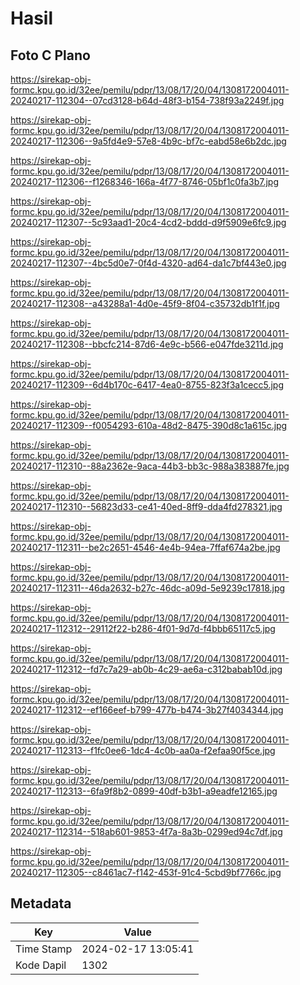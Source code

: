 # Hasil

## Foto C Plano

https://sirekap-obj-formc.kpu.go.id/32ee/pemilu/pdpr/13/08/17/20/04/1308172004011-20240217-112304--07cd3128-b64d-48f3-b154-738f93a2249f.jpg

https://sirekap-obj-formc.kpu.go.id/32ee/pemilu/pdpr/13/08/17/20/04/1308172004011-20240217-112306--9a5fd4e9-57e8-4b9c-bf7c-eabd58e6b2dc.jpg

https://sirekap-obj-formc.kpu.go.id/32ee/pemilu/pdpr/13/08/17/20/04/1308172004011-20240217-112306--f1268346-166a-4f77-8746-05bf1c0fa3b7.jpg

https://sirekap-obj-formc.kpu.go.id/32ee/pemilu/pdpr/13/08/17/20/04/1308172004011-20240217-112307--5c93aad1-20c4-4cd2-bddd-d9f5909e6fc9.jpg

https://sirekap-obj-formc.kpu.go.id/32ee/pemilu/pdpr/13/08/17/20/04/1308172004011-20240217-112307--4bc5d0e7-0f4d-4320-ad64-da1c7bf443e0.jpg

https://sirekap-obj-formc.kpu.go.id/32ee/pemilu/pdpr/13/08/17/20/04/1308172004011-20240217-112308--a43288a1-4d0e-45f9-8f04-c35732db1f1f.jpg

https://sirekap-obj-formc.kpu.go.id/32ee/pemilu/pdpr/13/08/17/20/04/1308172004011-20240217-112308--bbcfc214-87d6-4e9c-b566-e047fde3211d.jpg

https://sirekap-obj-formc.kpu.go.id/32ee/pemilu/pdpr/13/08/17/20/04/1308172004011-20240217-112309--6d4b170c-6417-4ea0-8755-823f3a1cecc5.jpg

https://sirekap-obj-formc.kpu.go.id/32ee/pemilu/pdpr/13/08/17/20/04/1308172004011-20240217-112309--f0054293-610a-48d2-8475-390d8c1a615c.jpg

https://sirekap-obj-formc.kpu.go.id/32ee/pemilu/pdpr/13/08/17/20/04/1308172004011-20240217-112310--88a2362e-9aca-44b3-bb3c-988a383887fe.jpg

https://sirekap-obj-formc.kpu.go.id/32ee/pemilu/pdpr/13/08/17/20/04/1308172004011-20240217-112310--56823d33-ce41-40ed-8ff9-dda4fd278321.jpg

https://sirekap-obj-formc.kpu.go.id/32ee/pemilu/pdpr/13/08/17/20/04/1308172004011-20240217-112311--be2c2651-4546-4e4b-94ea-7ffaf674a2be.jpg

https://sirekap-obj-formc.kpu.go.id/32ee/pemilu/pdpr/13/08/17/20/04/1308172004011-20240217-112311--46da2632-b27c-46dc-a09d-5e9239c17818.jpg

https://sirekap-obj-formc.kpu.go.id/32ee/pemilu/pdpr/13/08/17/20/04/1308172004011-20240217-112312--29112f22-b286-4f01-9d7d-f4bbb65117c5.jpg

https://sirekap-obj-formc.kpu.go.id/32ee/pemilu/pdpr/13/08/17/20/04/1308172004011-20240217-112312--fd7c7a29-ab0b-4c29-ae6a-c312babab10d.jpg

https://sirekap-obj-formc.kpu.go.id/32ee/pemilu/pdpr/13/08/17/20/04/1308172004011-20240217-112312--ef166eef-b799-477b-b474-3b27f4034344.jpg

https://sirekap-obj-formc.kpu.go.id/32ee/pemilu/pdpr/13/08/17/20/04/1308172004011-20240217-112313--f1fc0ee6-1dc4-4c0b-aa0a-f2efaa90f5ce.jpg

https://sirekap-obj-formc.kpu.go.id/32ee/pemilu/pdpr/13/08/17/20/04/1308172004011-20240217-112313--6fa9f8b2-0899-40df-b3b1-a9eadfe12165.jpg

https://sirekap-obj-formc.kpu.go.id/32ee/pemilu/pdpr/13/08/17/20/04/1308172004011-20240217-112314--518ab601-9853-4f7a-8a3b-0299ed94c7df.jpg

https://sirekap-obj-formc.kpu.go.id/32ee/pemilu/pdpr/13/08/17/20/04/1308172004011-20240217-112305--c8461ac7-f142-453f-91c4-5cbd9bf7766c.jpg


## Metadata

| Key        | Value               |
| ---------- | ------------------- |
| Time Stamp | 2024-02-17 13:05:41 |
| Kode Dapil | 1302                |




